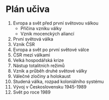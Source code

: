 # Plán učiva
1. Evropa a svět před první světovou válkou
	- Příčina vzniku války
	- Vznik mocenckých aliancí
2. První světová válka
3. Vznik ČSR
4. Evropa a svět po první světové válce
5. ČSR mezi válkami
6. Velká hospodářská krize
7. Nástup totalitních režimů
8. Vznik a průběh druhé světové války
9. Válečné zločiny a holokaust
10. Studená válka, rozpad koloniálního systému
11. Vývoj v Československu 1945-1989
12. Svět po roce 1989